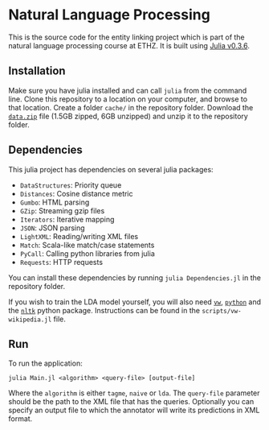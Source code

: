 # Natural Language Processing
This is the source code for the entity linking project which is part of the natural language processing course at ETHZ. It is built using [Julia v0.3.6](http://julialang.org/).

## Installation
Make sure you have julia installed and can call `julia` from the command line. Clone this repository to a location on your computer, and browse to that location. Create a folder `cache/` in the repository folder. Download the [`data.zip`](https://drive.google.com/file/d/0Byx2RBLwFKFsR3d3cTJSYnJTQkk/view?usp=sharing) file (1.5GB zipped, 6GB unzipped) and unzip it to the repository folder.

## Dependencies
This julia project has dependencies on several julia packages:
* `DataStructures`: Priority queue
* `Distances`: Cosine distance metric
* `Gumbo`: HTML parsing
* `GZip`: Streaming gzip files
* `Iterators`: Iterative mapping
* `JSON`: JSON parsing
* `LightXML`: Reading/writing XML files
* `Match`: Scala-like match/case statements
* `PyCall`: Calling python libraries from julia
* `Requests`: HTTP requests

You can install these dependencies by running `julia Dependencies.jl` in the repository folder.

If you wish to train the LDA model yourself, you will also need [`vw`](https://github.com/JohnLangford/vowpal_wabbit/wiki), [`python`](https://www.python.org/) and the [`nltk`](http://www.nltk.org/) python package. Instructions can be found in the `scripts/vw-wikipedia.jl` file.

## Run
To run the application:

    julia Main.jl <algorithm> <query-file> [output-file]

Where the `algorithm` is either `tagme`, `naive` or `lda`. The `query-file` parameter should be the path to the XML file that has the queries. Optionally you can specify an output file to which the annotator will write its predictions in XML format.
